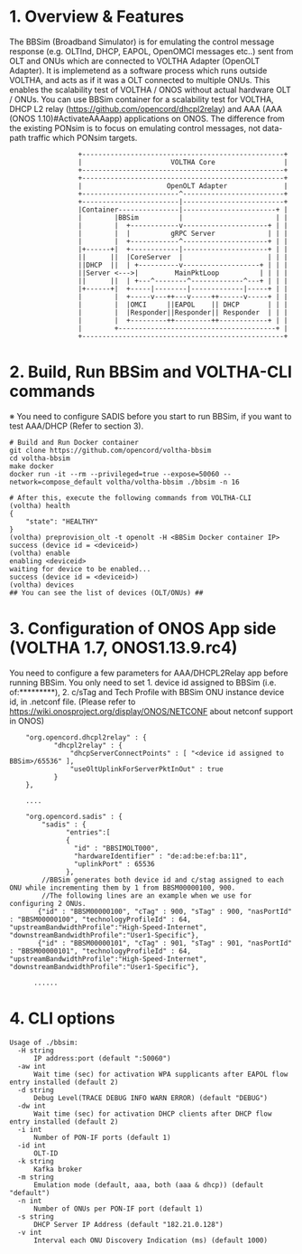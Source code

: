 # 1. Overview & Features

The BBSim (Broadband Simulator) is for emulating the control message response (e.g. OLTInd, DHCP, EAPOL, OpenOMCI messages etc..) sent from OLT and ONUs which are connected to VOLTHA Adapter (OpenOLT Adapter).
It is implemetend as a software process which runs outside VOLTHA, and acts as if it was a OLT connected to multiple ONUs.
This enables the scalability test of VOLTHA / ONOS without actual hardware OLT / ONUs.
You can use BBSim container for a scalability test for VOLTHA, DHCP L2 relay (https://github.com/opencord/dhcpl2relay) and AAA (AAA (ONOS 1.10)#ActivateAAAapp) applications on ONOS.
The difference from the existing PONsim is to focus on emulating control messages, not data-path traffic which PONsim targets.

```
                 +--------------------------------------------------+
                 |                      VOLTHA Core                 |
                 +--------------------------------------------------+
                 +--------------------------------------------------+
                 |                     OpenOLT Adapter              |
                 +------------------------^-------------------------+
                 +------------------------|-------------------------+
                 |Container---------------|-----------------------+ |
                 |        |BBSim          |                       | |
                 |        |  +------------v---------------------+ | |
                 |        |  |          gRPC Server             | | |
                 |        |  +------------^---------------------+ | |
                 |+------+|  +------------|---------------------+ | |
                 ||      ||  |CoreServer  |                     | | |
                 ||DHCP  ||  | +----------v-------------------+ | | |
                 ||Server <--->|         MainPktLoop          | | | |
                 ||      ||  | +---^--------^-------------^---+ | | |
                 |+------+|  +-----|--------|-------------|-----+ | |
                 |        |  +-----v---++---v-----++------v-----+ | |
                 |        |  |OMCI     ||EAPOL    || DHCP       | | |
                 |        |  |Responder||Responder|| Responder  | | |
                 |        |  +---------++---------++------------+ | |
                 |        +---------------------------------------+ |
                 +--------------------------------------------------+

```

# 2. Build, Run BBSim and VOLTHA-CLI commands
※ You need to configure SADIS before you start to run BBSim, if you want to test AAA/DHCP (Refer to section 3).
```
# Build and Run Docker container
git clone https://github.com/opencord/voltha-bbsim
cd voltha-bbsim
make docker
docker run -it --rm --privileged=true --expose=50060 --network=compose_default voltha/voltha-bbsim ./bbsim -n 16

# After this, execute the following commands from VOLTHA-CLI
(voltha) health
{
    "state": "HEALTHY"
}
(voltha) preprovision_olt -t openolt -H <BBSim Docker container IP>
success (device id = <deviceid>)
(voltha) enable
enabling <deviceid>
waiting for device to be enabled...
success (device id = <deviceid>)
(voltha) devices
## You can see the list of devices (OLT/ONUs) ##
```

# 3. Configuration of ONOS App side (VOLTHA 1.7, ONOS1.13.9.rc4)
You need to configure a few parameters for AAA/DHCPL2Relay app before running BBSim.
You only need to set 1. device id assigned to BBSim (i.e. of:*********), 2. c/sTag and Tech Profile with BBSim ONU instance device id, in .netconf file.
(Please refer to https://wiki.onosproject.org/display/ONOS/NETCONF about netconf support in ONOS)
```
    "org.opencord.dhcpl2relay" : {
           "dhcpl2relay" : {
               "dhcpServerConnectPoints" : [ "<device id assigned to BBSim>/65536" ],
               "useOltUplinkForServerPktInOut" : true
           }
    },

    ....
    
    "org.opencord.sadis" : {
        "sadis" : {
              "entries":[
              {
                "id" : "BBSIMOLT000",
                "hardwareIdentifier" : "de:ad:be:ef:ba:11",
                "uplinkPort" : 65536
              },
        //BBSim generates both device id and c/stag assigned to each ONU while incrementing them by 1 from BBSM00000100, 900.
        //The following lines are an example when we use for configuring 2 ONUs.
       {"id" : "BBSM00000100", "cTag" : 900, "sTag" : 900, "nasPortId" : "BBSM00000100", "technologyProfileId" : 64,  "upstreamBandwidthProfile":"High-Speed-Internet", "downstreamBandwidthProfile":"User1-Specific"},
       {"id" : "BBSM00000101", "cTag" : 901, "sTag" : 901, "nasPortId" : "BBSM00000101", "technologyProfileId" : 64,  "upstreamBandwidthProfile":"High-Speed-Internet", "downstreamBandwidthProfile":"User1-Specific"},

      ......
```


# 4. CLI options
```
Usage of ./bbsim:
  -H string
      IP address:port (default ":50060")
  -aw int
      Wait time (sec) for activation WPA supplicants after EAPOL flow entry installed (default 2)
  -d string
      Debug Level(TRACE DEBUG INFO WARN ERROR) (default "DEBUG")
  -dw int
      Wait time (sec) for activation DHCP clients after DHCP flow entry installed (default 2)
  -i int
      Number of PON-IF ports (default 1)
  -id int
      OLT-ID
  -k string
      Kafka broker
  -m string
      Emulation mode (default, aaa, both (aaa & dhcp)) (default "default")
  -n int
      Number of ONUs per PON-IF port (default 1)
  -s string
      DHCP Server IP Address (default "182.21.0.128")
  -v int
      Interval each ONU Discovery Indication (ms) (default 1000)
```
